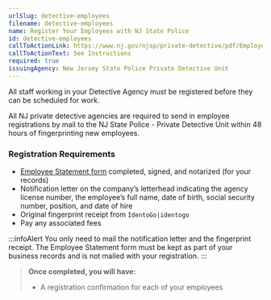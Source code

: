 ```yaml
---
urlSlug: detective-employees
filename: detective-employees
name: Register Your Employees with NJ State Police
id: detective-employees
callToActionLink: https://www.nj.gov/njsp/private-detective/pdf/Employee_Registration_Instructions.pdf
callToActionText: See Instructions
required: true
issuingAgency: New Jersey State Police Private Detective Unit
---
```

All staff working in your Detective Agency must be registered before they can be scheduled for work. 

All NJ private detective agencies are required to send in employee registrations by mail to the NJ State Police - Private Detective Unit within 48 hours of fingerprinting new employees. 

### Registration Requirements

* [Employee Statement form](https://www.nj.gov/njsp/private-detective/pdf/pd-agency-statement.pdf) completed, signed, and notarized (for your records)
* Notification letter on the company’s letterhead indicating the agency license number, the employee’s full name, date of birth, social security number, position, and date of hire
* Original fingerprint receipt from `IdentoGo|identogo` 
* Pay any associated fees  

:::infoAlert 
 You only need to mail the notification letter and the fingerprint receipt. The Employee Statement form must be kept as part of your business records and is not mailed with your registration.
:::

> **Once completed, you will have:**
>
> * A registration confirmation for each of your employees